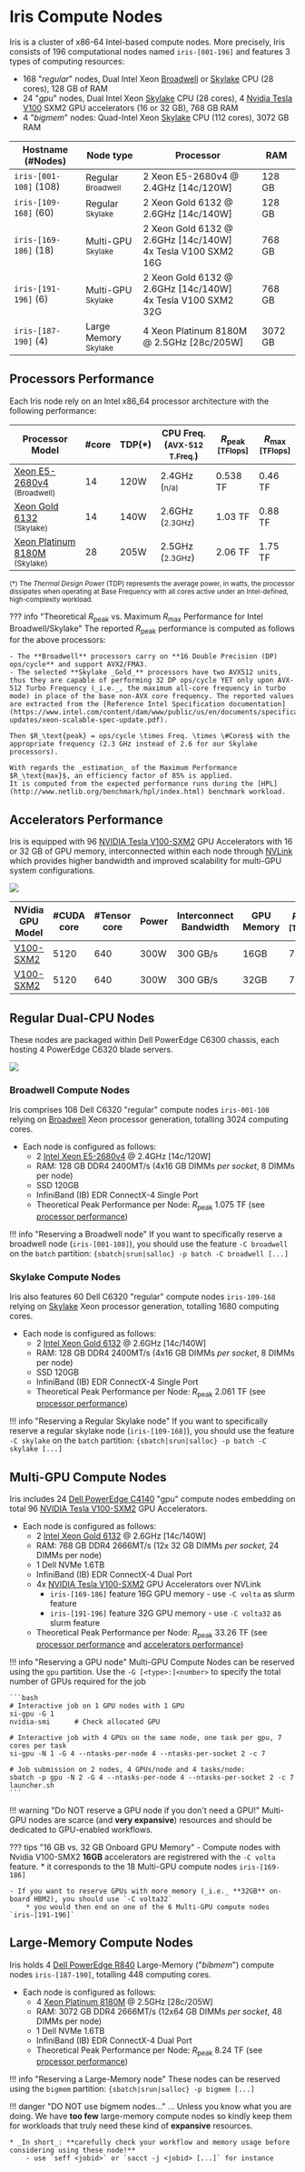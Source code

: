 # Iris Compute Nodes

Iris is a cluster of x86-64 Intel-based compute nodes.
More precisely, Iris consists of 196 computational nodes named `iris-[001-196]` and features 3 types of computing resources:

* 168 "_regular_" nodes, Dual Intel Xeon [Broadwell](https://en.wikipedia.org/wiki/Broadwell_(microarchitecture)) or [Skylake](https://en.wikipedia.org/wiki/Skylake_(microarchitecture)) CPU (28 cores), 128 GB of RAM
* 24 "_gpu_" nodes, Dual Intel Xeon [Skylake](https://en.wikipedia.org/wiki/Skylake_(microarchitecture)) CPU (28 cores), 4 [Nvidia Tesla V100](https://www.nvidia.com/en-us/data-center/v100/) SXM2 GPU accelerators (16 or 32 GB), 768 GB RAM
* 4 "_bigmem_" nodes:  Quad-Intel Xeon [Skylake](https://en.wikipedia.org/wiki/Skylake_(microarchitecture)) CPU (112 cores), 3072 GB RAM

| Hostname        (#Nodes) | Node type                           | Processor                                                         | RAM     |
|--------------------------|-------------------------------------|-------------------------------------------------------------------|---------|
| `iris-[001-108]` (108)   | Regular <small>Broadwell</small>    | 2 Xeon E5-2680v4 @ 2.4GHz [14c/120W]                              | 128 GB  |
| `iris-[109-168]` (60)    | Regular <small>Skylake</small>      | 2 Xeon Gold 6132 @ 2.6GHz [14c/140W]                              | 128 GB  |
| `iris-[169-186]` (18)    | Multi-GPU<br/><small>Skylake</small> | 2 Xeon Gold 6132 @ 2.6GHz [14c/140W] <br/> 4x Tesla V100 SXM2 16G | 768 GB  |
| `iris-[191-196]` (6)     | Multi-GPU<br/><small>Skylake</small> | 2 Xeon Gold 6132 @ 2.6GHz [14c/140W] <br/> 4x Tesla V100 SXM2 32G | 768 GB  |
| `iris-[187-190]` (4)     | Large Memory<br/><small>Skylake</small> | 4 Xeon Platinum 8180M @ 2.5GHz [28c/205W]                         | 3072 GB |


## Processors Performance

Each Iris node rely on an Intel x86_64 processor architecture with the following performance:

| Processor Model                                                                                                                                                                                        | #core | TDP(*) | CPU Freq.<br/>(<small>AVX-512 T.Freq.</small>) | $R_\text{peak}$<br/><small>[TFlops]</small> | $R_\text{max}$<br/><small>[TFlops]</small> |
|--------------------------------------------------------------------------------------------------------------------------------------------------------------------------------------------------------|-------|--------|------------------------------------------------|---------------------------------------------|--------------------------------------------|
| [Xeon E5-2680v4](https://ark.intel.com/content/www/us/en/ark/products/92986/intel-xeon-processor-e5-2620-v4-20m-cache-2-10-ghz.html?wapkw=intel%20xeon%20e5-2620%20v4) <br/><small>(Broadwell)</small> |    14 | 120W   | 2.4GHz <br/>(<small>n/a)                       | 0.538 TF                                    | 0.46 TF                                    |
| [Xeon Gold 6132](https://ark.intel.com/content/www/us/en/ark/products/123541/intel-xeon-gold-6132-processor-19-25m-cache-2-60-ghz.html?wapkw=Xeon%20Gold%206132)       <br/><small>(Skylake)</small>   |    14 | 140W   | 2.6GHz <br/>(<small>2.3GHz</small>)            | 1.03 TF                                     | 0.88 TF                                    |
| [Xeon Platinum 8180M](https://ark.intel.com/content/www/us/en/ark/products/120498/intel-xeon-platinum-8180m-processor-38-5m-cache-2-50-ghz.html)                       <br/><small>(Skylake)</small>   |    28 | 205W   | 2.5GHz <br/>(<small>2.3GHz</small>)            | 2.06 TF                                     | 1.75 TF                                    |

<small>(*) The _Thermal Design Power_ (TDP) represents the average power, in watts, the processor dissipates when operating at Base Frequency with all cores active under an Intel-defined, high-complexity workload.</small>

??? info "Theoretical $R_\text{peak}$ vs. Maximum $R_\text{max}$ Performance for Intel Broadwell/Skylake"
    The reported $R_\text{peak}$ performance is computed as follows for the above processors:

    - The **Broadwell** processors carry on **16 Double Precision (DP) ops/cycle** and support AVX2/FMA3.
    - The selected **Skylake _Gold_** processors have two AVX512 units, thus they are capable of performing 32 DP ops/cycle YET only upon AVX-512 Turbo Frequency (_i.e._, the maximum all-core frequency in turbo mode) in place of the base non-AVX core frequency. The reported values are extracted from the [Reference Intel Specification documentation](https://www.intel.com/content/dam/www/public/us/en/documents/specification-updates/xeon-scalable-spec-update.pdf).

    Then $R_\text{peak} = ops/cycle \times Freq. \times \#Cores$ with the appropriate frequency (2.3 GHz instead of 2.6 for our Skylake processors).

    With regards the _estimation_ of the Maximum Performance $R_\text{max}$, an efficiency factor of 85% is applied.
    It is computed from the expected performance runs during the [HPL](http://www.netlib.org/benchmark/hpl/index.html) benchmark workload.

## Accelerators Performance

Iris is equipped with 96 [NVIDIA Tesla V100-SXM2](https://images.nvidia.com/content/technologies/volta/pdf/tesla-volta-v100-datasheet-letter-fnl-web.pdf) GPU Accelerators with 16 or 32 GB of GPU memory, interconnected within each node through [NVLink](https://www.nvidia.com/en-us/data-center/nvlink/) which provides  higher bandwidth and improved scalability for multi-GPU system configurations.

[![](https://www.nvidia.com/content/dam/en-zz/es_em/es_em/Solutions/Data-Center/tesla-v100/data-center-tesla-v100-nvlink-625-ud@2x.jpg)](https://www.nvidia.com/fr-fr/data-center/tesla-v100/)

| NVidia GPU Model                                                                                                          | #CUDA core | #Tensor core | Power | Interconnect<br/>Bandwidth | GPU Memory | $R_\text{peak}$<br/><small>[TFlops]</small> |
|---------------------------------------------------------------------------------------------------------------------------|------------|--------------|-------|----------------------------|--------|---------------------------------------------|
| [V100-SXM2](https://images.nvidia.com/content/technologies/volta/pdf/tesla-volta-v100-datasheet-letter-fnl-web.pdf) |       5120 |          640 | 300W  | 300 GB/s                   | 16GB   | 7.8 TF                                      |
| [V100-SXM2](https://images.nvidia.com/content/technologies/volta/pdf/tesla-volta-v100-datasheet-letter-fnl-web.pdf) |       5120 |          640 | 300W  | 300 GB/s                   | 32GB   | 7.8 TF                                      |


## Regular Dual-CPU Nodes

These nodes are packaged within Dell PowerEdge C6300 chassis, each hosting 4 PowerEdge C6320 blade servers.

![](images/iris-compute_front.jpg)

### Broadwell Compute Nodes

Iris comprises 108 Dell C6320 "regular" compute nodes `iris-001-108` relying on [Broadwell](https://en.wikipedia.org/wiki/Broadwell_(microarchitecture)) Xeon processor generation, totalling 3024 computing cores.

* Each node is configured as follows:
    - 2 [Intel Xeon E5-2680v4](#processors-performance) @ 2.4GHz [14c/120W]
    - RAM: 128 GB DDR4 2400MT/s  (4x16 GB DIMMs _per socket_, 8 DIMMs per node)
    - SSD 120GB
    - InfiniBand (IB) EDR ConnectX-4 Single Port
    - Theoretical Peak Performance per Node: $R_\text{peak}$ 1.075 TF (see [processor performance](#processors-performance))

!!! info "Reserving a Broadwell node"
    If you want to specifically reserve a broadwell node (`iris-[001-108]`), you should use the feature `-C broadwell` on the `batch` partition: `{sbatch|srun|salloc} -p batch -C broadwell [...]`

### Skylake Compute Nodes

Iris also features 60 Dell C6320 "regular" compute nodes `iris-109-168` relying on [Skylake](https://en.wikipedia.org/wiki/Skylake_(microarchitecture)) Xeon processor generation, totalling 1680 computing cores.

* Each node is configured as follows:
    - 2 [Intel Xeon Gold 6132](#processors-performance) @ 2.6GHz [14c/140W]
    - RAM: 128 GB DDR4 2400MT/s  (4x16 GB DIMMs _per socket_, 8 DIMMs per node)
    - SSD 120GB
    - InfiniBand (IB) EDR ConnectX-4 Single Port
    - Theoretical Peak Performance per Node: $R_\text{peak}$ 2.061 TF (see [processor performance](#processors-performance))

!!! info "Reserving a Regular Skylake node"
    If you want to specifically reserve a regular skylake node (`iris-[109-168]`), you should use the feature `-C skylake` on the `batch` partition: `{sbatch|srun|salloc} -p batch -C skylake [...]`

## Multi-GPU Compute Nodes

Iris includes 24 [Dell PowerEdge C4140](https://i.dell.com/sites/doccontent/shared-content/data-sheets/en/Documents/PowerEdge-C4140-Spec-Sheet.pdf) "gpu" compute nodes embedding on total 96  [NVIDIA Tesla V100-SXM2](https://images.nvidia.com/content/technologies/volta/pdf/tesla-volta-v100-datasheet-letter-fnl-web.pdf) GPU Accelerators.

* Each node is configured as follows:
    - 2 [Intel Xeon Gold 6132](#processors-performance) @ 2.6GHz [14c/140W]
    - RAM: 768 GB DDR4 2666MT/s  (12x 32 GB DIMMs _per socket_, 24 DIMMs per node)
    - 1 Dell NVMe 1.6TB
    - InfiniBand (IB) EDR ConnectX-4 Dual Port
    - 4x [NVIDIA Tesla V100-SXM2](https://images.nvidia.com/content/technologies/volta/pdf/tesla-volta-v100-datasheet-letter-fnl-web.pdf) GPU Accelerators over NVLink
        * `iris-[169-186]` feature 16G GPU memory - use `-C volta`   as slurm feature
        * `iris-[191-196]` feature 32G GPU memory - use `-C volta32` as slurm feature
    - Theoretical Peak Performance per Node: $R_\text{peak}$ 33.26 TF (see [processor performance](#processors-performance) and [accelerators performance](#accelerators-performance))

!!! info "Reserving a GPU node"
    Multi-GPU Compute Nodes can be reserved using the `gpu` partition. Use the `-G [<type>:]<number>` to specify  the  total number of GPUs required for the job

    ```bash
    # Interactive job on 1 GPU nodes with 1 GPU
    si-gpu -G 1
    nvidia-smi      # Check allocated GPU

    # Interactive job with 4 GPUs on the same node, one task per gpu, 7 cores per task
    si-gpu -N 1 -G 4 --ntasks-per-node 4 --ntasks-per-socket 2 -c 7

    # Job submission on 2 nodes, 4 GPUs/node and 4 tasks/node:
    sbatch -p gpu -N 2 -G 4 --ntasks-per-node 4 --ntasks-per-socket 2 -c 7 launcher.sh
    ```

!!! warning "Do NOT reserve a GPU node if you don't need a GPU!"
    Multi-GPU nodes are scarce (and **very expansive**) resources and should be dedicated to GPU-enabled workflows.

??? tips "16 GB vs. 32 GB Onboard GPU Memory"
    - Compute nodes with Nvidia V100-SMX2 **16GB** accelerators are registrered with the `-C volta` feature.
        * it corresponds to the 18 Multi-GPU compute nodes `iris-[169-186]`

    - If you want to reserve GPUs with more memory (_i.e._ **32GB** on-board HBM2), you should use `-C volta32`
        * you would then end on one of the 6 Multi-GPU compute nodes `iris-[191-196]`

## Large-Memory Compute Nodes

Iris holds 4 [Dell PowerEdge R840](https://i.dell.com/sites/csdocuments/Shared-Content_data-Sheets_Documents/en/poweredge-r840-spec-sheet.pdf?newtab=true) Large-Memory ("_bibmem_") compute nodes `iris-[187-190]`, totalling 448 computing cores.

* Each node is configured as follows:
    - 4 [Xeon Platinum 8180M](#processors-performance) @ 2.5GHz [28c/205W]
    - RAM: 3072 GB DDR4 2666MT/s  (12x64 GB DIMMs _per socket_, 48 DIMMs per node)
    - 1 Dell NVMe 1.6TB
    - InfiniBand (IB) EDR ConnectX-4 Dual Port
    - Theoretical Peak Performance per Node: $R_\text{peak}$ 8.24 TF (see [processor performance](#processors-performance))

!!! info "Reserving a Large-Memory node"
    These nodes can be reserved using the `bigmem` partition:
    `{sbatch|srun|salloc} -p bigmem [...]`

!!! danger "DO NOT use bigmem nodes..."
    ... Unless you know what you are doing. We have **too few** large-memory compute nodes so kindly keep them for workloads that truly need these kind of **expansive** resources.

    * _In short_: **carefully check your workflow and memory usage before considering using these node!**
        - use `seff <jobid>` or `sacct -j <jobid> [...]` for instance
